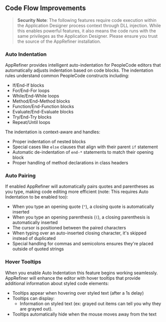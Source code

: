 ## Code Flow Improvements

> **Security Note**: The following features require code execution within the Application Designer process context through DLL injection. While this enables powerful features, it also means the code runs with the same privileges as the Application Designer. Please ensure you trust the source of the AppRefiner installation.

### Auto Indentation
AppRefiner provides intelligent auto-indentation for PeopleCode editors that automatically adjusts indentation based on code blocks. The indentation rules understand common PeopleCode constructs including:

- If/End-If blocks
- For/End-For loops
- While/End-While loops
- Method/End-Method blocks
- Function/End-Function blocks
- Evaluate/End-Evaluate blocks
- Try/End-Try blocks
- Repeat/Until loops

The indentation is context-aware and handles:
- Proper indentation of nested blocks
- Special cases like `else` clauses that align with their parent `if` statement
- Automatic de-indentation of `end-*` statements to match their opening block
- Proper handling of method declarations in class headers

### Auto Pairing
If enabled AppRefiner will automatically pairs quotes and parentheses as you type, making code editing more efficient (note: This requires Auto Indentation to be enabled too):

- When you type an opening quote (`"`), a closing quote is automatically inserted
- When you type an opening parenthesis (`(`), a closing parenthesis is automatically inserted
- The cursor is positioned between the paired characters
- When typing over an auto-inserted closing character, it's skipped instead of duplicated
- Special handling for commas and semicolons ensures they're placed outside of quoted strings

### Hover Tooltips
When you enable Auto Indentation this feature begins working seamlessly. AppRefiner will enhance the editor with hover tooltips that provide additional information about styled code elements:

- Tooltips appear when hovering over styled text (after a 1s delay)
- Tooltips can display:
  - Information on styled text (ex: grayed out items can tell you why they are grayed out).
- Tooltips automatically hide when the mouse moves away from the text